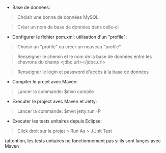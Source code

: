 
- Base de données:

> Choisir une bonne de données MySQL

> Créer un nom de base de données dans celle-ci






- Configurer le fichier pom.xml: utilisation d'un "profile":

> Choisir un "profile" ou créer un nouveau "profile"

> Renseigner le chemin et le nom de la base de données entre les chevrons du champ <jdbc.url></jdbc.url>

> Renseigner le login et password d'accès à la base de données 





- Compiler le projet avec Maven:

> Lancer la commande:  $mvn compile





- Executer le project avec Maven et Jetty:

> Lancer la commande:  $mvn jetty:run -P<profile-name>





- Executer les tests unitaires depuis Eclipse:

> Click droit sur le projet > Run As > JUnit Test

(attention, les tests unitaires ne fonctionnement pas si ils sont lançés avec Maven
